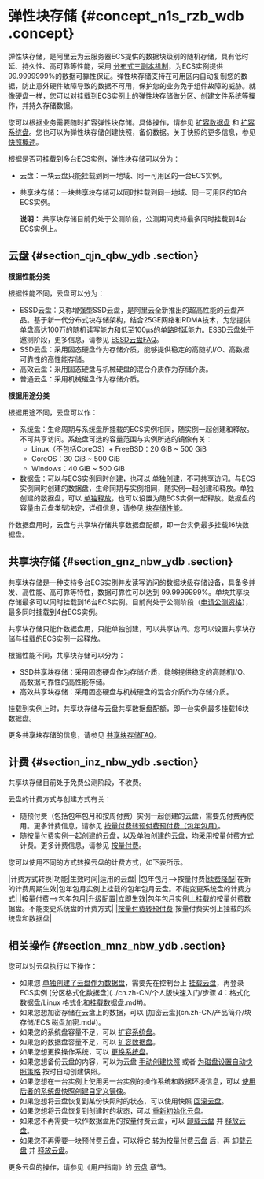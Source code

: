 # 弹性块存储 {#concept_n1s_rzb_wdb .concept}

弹性块存储，是阿里云为云服务器ECS提供的数据块级别的随机存储，具有低时延、持久性、高可靠等性能，采用 [分布式三副本机制](cn.zh-CN/产品简介/块存储/弹性块存储三副本技术.md#)，为ECS实例提供99.9999999%的数据可靠性保证。弹性块存储支持在可用区内自动复制您的数据，防止意外硬件故障导致的数据不可用，保护您的业务免于组件故障的威胁。就像硬盘一样，您可以对挂载到ECS实例上的弹性块存储做分区、创建文件系统等操作，并持久存储数据。

您可以根据业务需要随时扩容弹性块存储。具体操作，请参见 [扩容数据盘](../cn.zh-CN/用户指南/云盘/扩容云盘/扩容数据盘_Linux.md#) 和 [扩容系统盘](../cn.zh-CN/用户指南/云盘/扩容云盘/扩容系统盘.md#)。您也可以为弹性块存储创建快照，备份数据。关于快照的更多信息，参见 [快照概述](cn.zh-CN/产品简介/快照/快照概述.md#)。

根据是否可挂载到多台ECS实例，弹性块存储可以分为：

-   云盘：一块云盘只能挂载到同一地域、同一可用区的一台ECS实例。
-   共享块存储：一块共享块存储可以同时挂载到同一地域、同一可用区的16台ECS实例。

    **说明：** 共享块存储目前仍处于公测阶段，公测期间支持最多同时挂载到4台ECS实例上。


## 云盘 {#section_qjn_qbw_ydb .section}

**根据性能分类**

根据性能不同，云盘可以分为：

-   ESSD云盘：又称增强型SSD云盘，是阿里云全新推出的超高性能的云盘产品。基于新一代分布式块存储架构，结合25GE网络和RDMA技术，为您提供单盘高达100万的随机读写能力和低至100μs的单路时延能力。ESSD云盘处于邀测阶段，更多信息，请参见 [ESSD云盘FAQ](https://help.aliyun.com/document_detail/64950.html)。
-   SSD云盘：采用固态硬盘作为存储介质，能够提供稳定的高随机I/O、高数据可靠性的高性能存储。
-   高效云盘：采用固态硬盘与机械硬盘的混合介质作为存储介质。
-   普通云盘：采用机械磁盘作为存储介质。

**根据用途分类**

根据用途不同，云盘可以作：

-   系统盘：生命周期与系统盘所挂载的ECS实例相同，随实例一起创建和释放。不可共享访问。系统盘可选的容量范围与实例所选的镜像有关：
    -   Linux（不包括CoreOS）+ FreeBSD：20 GiB ~ 500 GiB
    -   CoreOS：30 GiB ~ 500 GiB
    -   Windows：40 GiB ~ 500 GiB
-   数据盘：可以与ECS实例同时创建，也可以 [单独创建](../cn.zh-CN/用户指南/云盘/创建云盘.md#)，不可共享访问。与ECS实例同时创建的数据盘，生命同期与实例相同，随实例一起创建和释放。单独创建的数据盘，可以 [单独释放](../cn.zh-CN/用户指南/云盘/释放云盘.md#)，也可以设置为随ECS实例一起释放。数据盘的容量由云盘类型决定，详细信息，请参见 [块存储性能](cn.zh-CN/产品简介/块存储/块存储性能.md#)。

作数据盘用时，云盘与共享块存储共享数据盘配额，即一台实例最多挂载16块数据盘。

## 共享块存储 {#section_gnz_nbw_ydb .section}

共享块存储是一种支持多台ECS实例并发读写访问的数据块级存储设备，具备多并发、高性能、高可靠等特性，数据可靠性可以达到 99.9999999%。单块共享块存储最多可以同时挂载到16台ECS实例。目前尚处于公测阶段（[申请公测资格](https://promotion.aliyun.com/ntms/act/vsan.html)），最多同时挂载到4台ECS实例。

共享块存储只能作数据盘用，只能单独创建，可以共享访问。您可以设置共享块存储与挂载的ECS实例一起释放。

根据性能不同，共享块存储可以分为：

-   SSD共享块存储：采用固态硬盘作为存储介质，能够提供稳定的高随机I/O、高数据可靠性的高性能存储。
-   高效共享块存储：采用固态硬盘与机械硬盘的混合介质作为存储介质。

挂载到实例上时，共享块存储与云盘共享数据盘配额，即一台实例最多挂载16块数据盘。

更多共享块存储的信息，请参见 [共享块存储FAQ](https://help.aliyun.com/document_detail/53820.html)。

## 计费 {#section_inz_nbw_ydb .section}

共享块存储目前处于免费公测阶段，不收费。

云盘的计费方式与创建方式有关：

-   随预付费（包括包年包月和按周付费）实例一起创建的云盘，需要先付费再使用。更多计费信息，请参见 [按量付费转预付费](../cn.zh-CN/产品定价/按量付费转预付费.md#)[预付费（包年包月）](../cn.zh-CN/产品定价/预付费（包年包月）.md#)。
-   随按量付费实例一起创建的云盘，以及单独创建的云盘，均采用按量付费方式计费。更多计费信息，请参见 [按量付费](../cn.zh-CN/产品定价/按量付费.md#)。

您可以使用不同的方式转换云盘的计费方式，如下表所示。

|计费方式转换|功能|生效时间|适用的云盘|
|包年包月—\>按量付费|[续费降配](../cn.zh-CN/产品定价/续费实例/续费降配.md#)|在新的计费周期生效|包年包月实例上挂载的包年包月云盘。不能变更系统盘的计费方式|
|按量付费—\>包年包月|[升级配置](../cn.zh-CN/用户指南/实例/升降配/预付费实例升级配置.md#)|立即生效|包年包月实例上挂载的按量付费数据盘。不能变更系统盘的计费方式|
|[按量付费转预付费](../cn.zh-CN/产品定价/按量付费转预付费.md#)|按量付费实例上挂载的系统盘和数据盘|

## 相关操作 {#section_mnz_nbw_ydb .section}

您可以对云盘执行以下操作：

-   如果您 [单独创建了云盘作为数据盘](../cn.zh-CN/用户指南/云盘/创建云盘.md#)，需要先在控制台上 [挂载云盘](../cn.zh-CN/用户指南/云盘/挂载云盘.md#)，再登录ECS实例 [分区格式化数据盘](../cn.zh-CN/个人版快速入门/步骤 4：格式化数据盘/Linux 格式化和挂载数据盘.md#)。
-   如果您想加密存储在云盘上的数据，可以 [加密云盘](cn.zh-CN/产品简介/块存储/ECS 磁盘加密.md#)。
-   如果您的系统盘容量不足，可以 [扩容系统盘](../cn.zh-CN/用户指南/云盘/扩容云盘/扩容系统盘.md#)。
-   如果您的数据盘容量不足，可以 [扩容数据盘](../cn.zh-CN/用户指南/云盘/扩容云盘/扩容数据盘_Linux.md#)。
-   如果您想更换操作系统，可以 [更换系统盘](../cn.zh-CN/用户指南/云盘/更换系统盘（公共镜像）.md#)。
-   如果您想备份云盘的内容，可以为云盘 [手动创建快照](../cn.zh-CN/用户指南/快照/创建快照.md#) 或者 [为磁盘设置自动快照策略](../cn.zh-CN/用户指南/快照/为磁盘设置自动快照策略.md#) 按时自动创建快照。
-   如果您想在一台实例上使用另一台实例的操作系统和数据环境信息，可以 [使用后者的系统盘快照创建自定义镜像](../cn.zh-CN/用户指南/镜像/创建自定义镜像/使用快照创建自定义镜像.md#)。
-   如果您想将云盘恢复到某份快照时的状态，可以使用快照 [回滚云盘](../cn.zh-CN/用户指南/云盘/回滚云盘.md#)。
-   如果您想将云盘恢复到创建时的状态，可以 [重新初始化云盘](../cn.zh-CN/用户指南/云盘/重新初始化云盘.md#)。
-   如果您不再需要一块作数据盘用的按量付费云盘，可以 [卸载云盘](../cn.zh-CN/用户指南/云盘/卸载云盘.md#) 并 [释放云盘](../cn.zh-CN/用户指南/云盘/释放云盘.md#)。
-   如果您不再需要一块预付费云盘，可以将它 [转为按量付费云盘](../cn.zh-CN/用户指南/云盘/转换云盘的计费方式.md#) 后，再 [卸载云盘](../cn.zh-CN/用户指南/云盘/卸载云盘.md#) 并 [释放云盘](../cn.zh-CN/用户指南/云盘/释放云盘.md#)。

更多云盘的操作，请参见《用户指南》的 [云盘](../cn.zh-CN/用户指南/云盘/创建云盘.md#) 章节。

